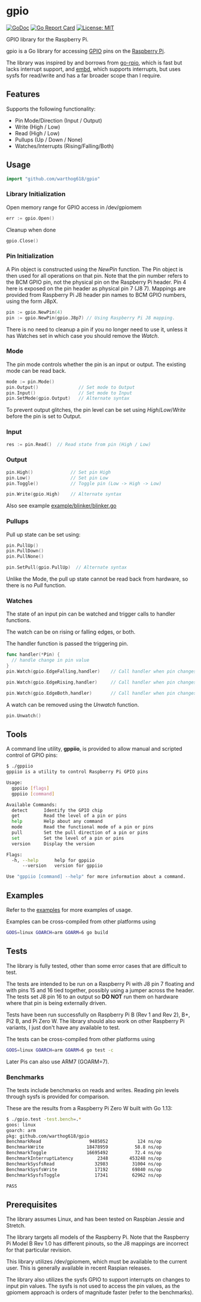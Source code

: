 # gpio

[![GoDoc](https://godoc.org/github.com/warthog618/gpio?status.svg)](https://godoc.org/github.com/warthog618/gpio)
[![Go Report Card](https://goreportcard.com/badge/github.com/warthog618/gpio)](https://goreportcard.com/report/github.com/warthog618/gpio)
[![License: MIT](https://img.shields.io/badge/License-MIT-yellow.svg)](https://github.com/warthog618/gpio/blob/master/LICENSE)

GPIO library for the Raspberry Pi.

gpio is a Go library for accessing [GPIO](http://elinux.org/Rpi_Low-level_peripherals) pins on the [Raspberry Pi](https://en.wikipedia.org/wiki/Raspberry_Pi).

The library was inspired by and borrows from [go-rpio](https://github.com/stianeikeland/go-rpio), which is fast but lacks interrupt support, and [embd](https://github.com/kidoman/embd), which supports interrupts, but uses sysfs for read/write and has a far broader scope than I require.

## Features

Supports the following functionality:

- Pin Mode/Direction (Input / Output)
- Write (High / Low)
- Read (High / Low)
- Pullups (Up / Down / None)
- Watches/Interrupts (Rising/Falling/Both)

## Usage

```go
import "github.com/warthog618/gpio"
```

### Library Initialization

Open memory range for GPIO access in /dev/gpiomem

```go
err := gpio.Open()
```

Cleanup when done

```go
gpio.Close()
```

### Pin Initialization

A Pin object is constructed using the *NewPin* function.
The Pin object is then used for all operations on that pin.
Note that the pin number refers to the BCM GPIO pin, not the physical pin on the Raspberry Pi header.
Pin 4 here is exposed on the pin header as physical pin 7 (J8 7).
Mappings are provided from Raspberry Pi J8 header pin names to BCM GPIO numbers, using the form J8pX.

```go
pin := gpio.NewPin(4)
pin := gpio.NewPin(gpio.J8p7) // Using Raspberry Pi J8 mapping.
```

There is no need to cleanup a pin if you no longer need to use it, unless it has Watches set in which case you should remove the *Watch*.

### Mode

The pin mode controls whether the pin is an input or output.  The existing mode can be read back.

```go
mode := pin.Mode()
pin.Output()               // Set mode to Output
pin.Input()                // Set mode to Input
pin.SetMode(gpio.Output)   // Alternate syntax
```

To prevent output glitches, the pin level can be set using *High*/*Low*/*Write* before the pin is set to Output.

### Input

```go
res := pin.Read()  // Read state from pin (High / Low)
```

### Output

```go
pin.High()              // Set pin High
pin.Low()               // Set pin Low
pin.Toggle()            // Toggle pin (Low -> High -> Low)

pin.Write(gpio.High)    // Alternate syntax
```

Also see example [example/blinker/blinker.go](example/blinker/blinker.go)

### Pullups

Pull up state can be set using:

```go
pin.PullUp()
pin.PullDown()
pin.PullNone()

pin.SetPull(gpio.PullUp)  // Alternate syntax
```

Unlike the Mode, the pull up state cannot be read back from hardware, so there is no *Pull* function.

### Watches

The state of an input pin can be watched and trigger calls to handler functions.

The watch can be on rising or falling edges, or both.

The handler function is passed the triggering pin.

```go
func handler(*Pin) {
  // handle change in pin value
}
pin.Watch(gpio.EdgeFalling,handler)    // Call handler when pin changes from High to Low.

pin.Watch(gpio.EdgeRising,handler)     // Call handler when pin changes from Low to High.

pin.Watch(gpio.EdgeBoth,handler)       // Call handler when pin changes
```

A watch can be removed using the *Unwatch* function.

```go
pin.Unwatch()
```

## Tools

A command line utility, **gppiio**, is provided to allow manual and scripted control of GPIO pins:

```sh
$ ./gppiio 
gppiio is a utility to control Raspberry Pi GPIO pins

Usage:
  gppiio [flags]
  gppiio [command]

Available Commands:
  detect      Identify the GPIO chip
  get         Read the level of a pin or pins
  help        Help about any command
  mode        Read the functional mode of a pin or pins
  pull        Set the pull direction of a pin or pins
  set         Set the level of a pin or pins
  version     Display the version

Flags:
  -h, --help      help for gppiio
      --version   version for gppiio

Use "gppiio [command] --help" for more information about a command.

```

## Examples

Refer to the [examples](example) for more examples of usage.

Examples can be cross-compiled from other platforms using

```sh
GOOS=linux GOARCH=arm GOARM=6 go build
```

## Tests

The library is fully tested, other than some error cases that are difficult to test.

The tests are intended to be run on a Raspberry Pi with J8 pin 7 floating and with pins 15 and 16 tied together, possibly using a jumper across the header.  The tests set J8 pin 16 to an output so **DO NOT** run them on hardware where that pin is being externally driven.

Tests have been run successfully on Raspberry Pi B (Rev 1 and Rev 2), B+, Pi2 B, and Pi Zero W.  The library should also work on other Raspberry Pi variants, I just don't have any available to test.

The tests can be cross-compiled from other platforms using

```sh
GOOS=linux GOARCH=arm GOARM=6 go test -c
```

Later Pis can also use ARM7 (GOARM=7).

### Benchmarks

The tests include benchmarks on reads and writes.  Reading pin levels through sysfs is provided for comparison.

These are the results from a Raspberry Pi Zero W built with Go 1.13:

```sh
$ ./gpio.test -test.bench=.*
goos: linux
goarch: arm
pkg: github.com/warthog618/gpio
BenchmarkRead                  9485052           124 ns/op
BenchmarkWrite                18478959          58.8 ns/op
BenchmarkToggle               16695492          72.4 ns/op
BenchmarkInterruptLatency         2348        453248 ns/op
BenchmarkSysfsRead               32983         31004 ns/op
BenchmarkSysfsWrite              17192         69840 ns/op
BenchmarkSysfsToggle             17341         62962 ns/op

PASS
```

## Prerequisites

The library assumes Linux, and has been tested on Raspbian Jessie and Stretch.

The library targets all models of the Raspberry Pi.  Note that the Raspberry Pi Model B Rev 1.0 has different pinouts, so the J8 mappings are incorrect for that particular revision.

This library utilizes /dev/gpiomem, which must be available to the current user.  This is generally available in recent Raspian releases.

The library also utilizes the sysfs GPIO to support interrupts on changes to input pin values.  The sysfs is not used to access the pin values, as the gpiomem approach is orders of magnitude faster (refer to the benchmarks).
